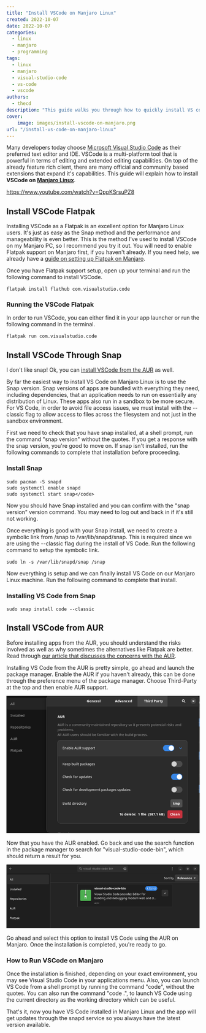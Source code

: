 ```yaml
---
title: "Install VSCode on Manjaro Linux"
created: 2022-10-07
date: 2022-10-07
categories: 
  - linux
  - manjaro
  - programming
tags: 
  - linux
  - manjaro
  - visual-studio-code
  - vs-code
  - vscode
authors: 
  - thecd
description: "This guide walks you through how to quickly install VS code on Manjaro Linux using the Snap package manager."
cover:
    image: images/install-vscode-on-manjaro.png
url: "/install-vs-code-on-manjaro-linux"
---
```


Many developers today choose [Microsoft Visual Studio Code](https://code.visualstudio.com/) as their preferred text editor and IDE. VSCode is a multi-platform tool that is powerful in terms of editing and extended editing capabilities. On top of the already feature rich client, there are many official and community based extensions that expand it's capabilities. This guide will explain how to install **VSCode on [Manjaro Linux](https://manjaro.org/)**.

https://www.youtube.com/watch?v=QppKSrsuPZ8

## Install VSCode Flatpak

Installing VSCode as a Flatpak is an excellent option for Manjaro Linux users. It's just as easy as the Snap method and the performance and manageability is even better. This is the method I've used to install VSCode on my Manjaro PC, so I recommend you try it out. You will need to enable Flatpak support on Manjaro first, if you haven't already. If you need help, we already have a [guide on setting up Flatpak on Manjaro](https://credibledev.com/install-flatpak-endeavouros-manjaro-arch-linux/).

Once you have Flatpak support setup, open up your terminal and run the following command to install VSCode.

```
flatpak install flathub com.visualstudio.code
```

### Running the VSCode Flatpak

In order to run VSCode, you can either find it in your app launcher or run the following command in the terminal.

```
flatpak run com.visualstudio.code
```

## Install VSCode Through Snap

I don't like snap! Ok, you can [install VSCode from the AUR](#vscodeaur) as well.

By far the easiest way to install VS Code on Manjaro Linux is to use the Snap version. Snap versions of apps are bundled with everything they need, including dependencies, that an application needs to run on essentially any distribution of Linux. These apps also run in a sandbox to be more secure. For VS Code, in order to avoid file access issues, we must install with the --classic flag to allow access to files across the filesystem and not just in the sandbox environment.

First we need to check that you have snap installed, at a shell prompt, run the command "snap version" without the quotes. If you get a response with the snap version, you're good to move on. If snap isn't installed, run the following commands to complete that installation before proceeding.

### Install Snap

```
sudo pacman -S snapd
sudo systemctl enable snapd
sudo systemctl start snap</code>
```

Now you should have Snap installed and you can confirm with the "snap version" version command. You may need to log out and back in if it's still not working.

Once everything is good with your Snap install, we need to create a symbolic link from /snap to /var/lib/snapd/snap. This is required since we are using the --classic flag during the install of VS Code. Run the following command to setup the symbolic link.

```
sudo ln -s /var/lib/snapd/snap /snap
```

Now everything is setup and we can finally install VS Code on our Manjaro Linux machine. Run the following command to complete that install.

### Installing VS Code from Snap

```
sudo snap install code --classic
```

## Install VSCode from AUR

Before installing apps from the AUR, you should understand the risks involved as well as why sometimes the alternatives like Flatpak are better. Read through [our article that discusses the concerns with the AUR](https://credibledev.com/how-to-enable-the-aur-on-manjaro-linux/).

Installing VS Code from the AUR is pretty simple, go ahead and launch the package manager. Enable the AUR if you haven't already, this can be done through the preference menu of the package manager. Choose Third-Party at the top and then enable AUR support.

![Enable AUR Support Manjaro](images/image.png)

Now that you have the AUR enabled. Go back and use the search function in the package manager to search for "visual-studio-code-bin", which should return a result for you.

![Manjaro AUR install VSCode](images/image-1.png)

Go ahead and select this option to install VS Code using the AUR on Manjaro. Once the installation is completed, you're ready to go.

### How to Run VSCode on Manjaro

Once the installation is finished, depending on your exact environment, you may see Visual Studio Code in your applications menu. Also, you can launch VS Code from a shell prompt by running the command "code", without the quotes. You can also run the command "code .", to launch VS Code using the current directory as the working directory which can be useful.

That's it, now you have VS Code installed in Manjaro Linux and the app will get updates through the snapd service so you always have the latest version available.
